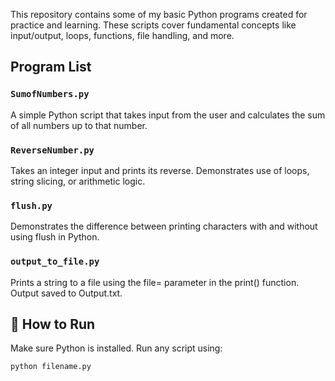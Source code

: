 
This repository contains some of my basic Python programs created for practice and learning. These scripts cover fundamental concepts like input/output, loops, functions, file handling, and more.

## Program List

### `SumofNumbers.py`
A simple Python script that takes input from the user and calculates the sum of all numbers up to that number.

### `ReverseNumber.py`
Takes an integer input and prints its reverse. Demonstrates use of loops, string slicing, or arithmetic logic.

### `flush.py`
Demonstrates the difference between printing characters with and without using flush in Python.

### `output_to_file.py`
Prints a string to a file using the file= parameter in the print() function. Output saved to Output.txt.

## 🚀 How to Run

Make sure Python is installed. Run any script using:

```bash
python filename.py
